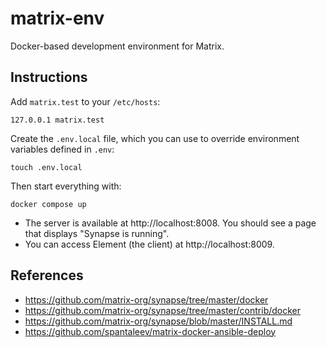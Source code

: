 # matrix-env
Docker-based development environment for Matrix.

## Instructions
Add `matrix.test` to your `/etc/hosts`:

```
127.0.0.1 matrix.test
```

Create the `.env.local` file, which you can use to override environment variables defined in `.env`:

```shell
touch .env.local
```

Then start everything with:

```shell
docker compose up
```

- The server is available at http://localhost:8008. You should see a page that displays "Synapse is running".
- You can access Element (the client) at http://localhost:8009.

## References

- https://github.com/matrix-org/synapse/tree/master/docker
- https://github.com/matrix-org/synapse/tree/master/contrib/docker
- https://github.com/matrix-org/synapse/blob/master/INSTALL.md
- https://github.com/spantaleev/matrix-docker-ansible-deploy
